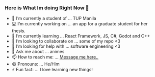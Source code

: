### Here is What Im doing Right Now 👋

- 🏫 I’m currently a student of ... TUP Manila
- 💻 I’m currently working on ... an app for a graduate student for her thesis. 
- 🌱 I’m currently learning ... React Framework, JS, C#, Godot and C++
- 👯 I’m looking to collaborate on ... some of my repo <3
- 🤔 I’m looking for help with ... software engineering <3
- 💬 Ask me about ... animes
- 📫 How to reach me: ... [Message me here..](https://www.facebook.com/ecovillaraza3/)
- 😄 Pronouns: ... He/Him
- ⚡ Fun fact: ... I love learning new things!
